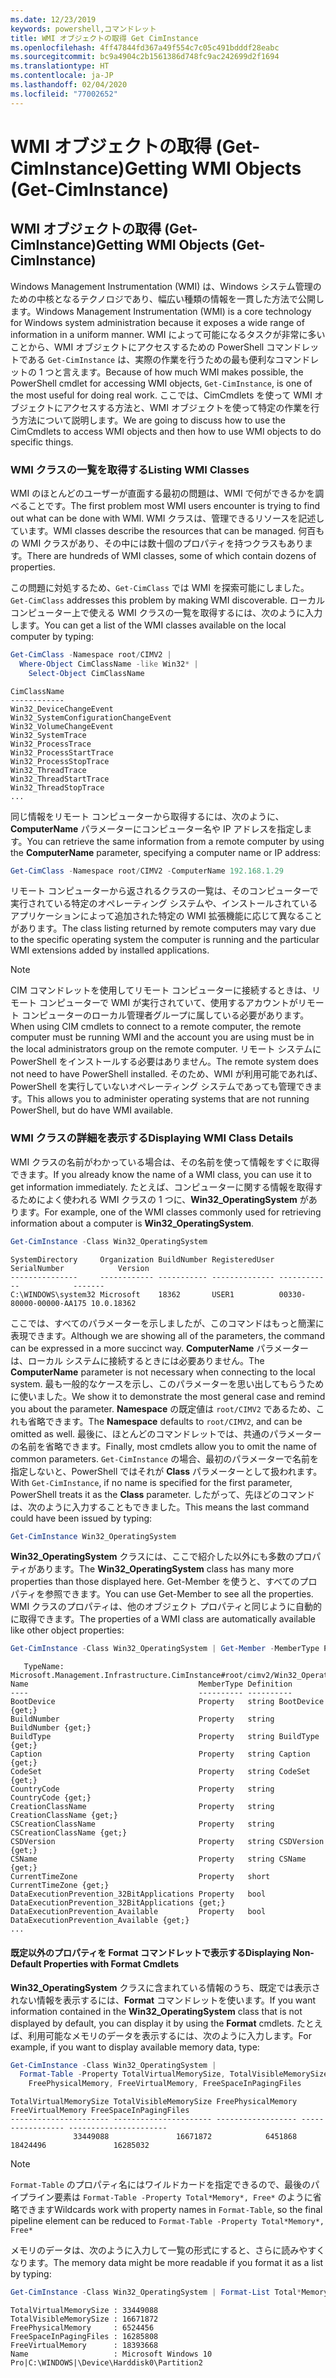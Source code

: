 ```yaml
---
ms.date: 12/23/2019
keywords: powershell,コマンドレット
title: WMI オブジェクトの取得 Get CimInstance
ms.openlocfilehash: 4ff47844fd367a49f554c7c05c491bdddf28eabc
ms.sourcegitcommit: bc9a4904c2b1561386d748fc9ac242699d2f1694
ms.translationtype: HT
ms.contentlocale: ja-JP
ms.lasthandoff: 02/04/2020
ms.locfileid: "77002652"
---
```

# <a name="getting-wmi-objects-get-ciminstance"></a><span data-ttu-id="71fe5-103">WMI オブジェクトの取得 (Get-CimInstance)</span><span class="sxs-lookup"><span data-stu-id="71fe5-103">Getting WMI Objects (Get-CimInstance)</span></span>

## <a name="getting-wmi-objects-get-ciminstance"></a><span data-ttu-id="71fe5-104">WMI オブジェクトの取得 (Get-CimInstance)</span><span class="sxs-lookup"><span data-stu-id="71fe5-104">Getting WMI Objects (Get-CimInstance)</span></span>

<span data-ttu-id="71fe5-105">Windows Management Instrumentation (WMI) は、Windows システム管理のための中核となるテクノロジであり、幅広い種類の情報を一貫した方法で公開します。</span><span class="sxs-lookup"><span data-stu-id="71fe5-105">Windows Management Instrumentation (WMI) is a core technology for Windows system administration because it exposes a wide range of information in a uniform manner.</span></span> <span data-ttu-id="71fe5-106">WMI によって可能になるタスクが非常に多いことから、WMI オブジェクトにアクセスするための PowerShell コマンドレットである `Get-CimInstance` は、実際の作業を行うための最も便利なコマンドレットの 1 つと言えます。</span><span class="sxs-lookup"><span data-stu-id="71fe5-106">Because of how much WMI makes possible, the PowerShell cmdlet for accessing WMI objects, `Get-CimInstance`, is one of the most useful for doing real work.</span></span> <span data-ttu-id="71fe5-107">ここでは、CimCmdlets を使って WMI オブジェクトにアクセスする方法と、WMI オブジェクトを使って特定の作業を行う方法について説明します。</span><span class="sxs-lookup"><span data-stu-id="71fe5-107">We are going to discuss how to use the CimCmdlets to access WMI objects and then how to use WMI objects to do specific things.</span></span>

### <a name="listing-wmi-classes"></a><span data-ttu-id="71fe5-108">WMI クラスの一覧を取得する</span><span class="sxs-lookup"><span data-stu-id="71fe5-108">Listing WMI Classes</span></span>

<span data-ttu-id="71fe5-109">WMI のほとんどのユーザーが直面する最初の問題は、WMI で何ができるかを調べることです。</span><span class="sxs-lookup"><span data-stu-id="71fe5-109">The first problem most WMI users encounter is trying to find out what can be done with WMI.</span></span> <span data-ttu-id="71fe5-110">WMI クラスは、管理できるリソースを記述しています。</span><span class="sxs-lookup"><span data-stu-id="71fe5-110">WMI classes describe the resources that can be managed.</span></span> <span data-ttu-id="71fe5-111">何百もの WMI クラスがあり、その中には数十個のプロパティを持つクラスもあります。</span><span class="sxs-lookup"><span data-stu-id="71fe5-111">There are hundreds of WMI classes, some of which contain dozens of properties.</span></span>

<span data-ttu-id="71fe5-112">この問題に対処するため、`Get-CimClass` では WMI を探索可能にしました。</span><span class="sxs-lookup"><span data-stu-id="71fe5-112">`Get-CimClass` addresses this problem by making WMI discoverable.</span></span> <span data-ttu-id="71fe5-113">ローカル コンピューター上で使える WMI クラスの一覧を取得するには、次のように入力します。</span><span class="sxs-lookup"><span data-stu-id="71fe5-113">You can get a list of the WMI classes available on the local computer by typing:</span></span>

```powershell
Get-CimClass -Namespace root/CIMV2 |
  Where-Object CimClassName -like Win32* |
    Select-Object CimClassName
```

```Output
CimClassName
------------
Win32_DeviceChangeEvent
Win32_SystemConfigurationChangeEvent
Win32_VolumeChangeEvent
Win32_SystemTrace
Win32_ProcessTrace
Win32_ProcessStartTrace
Win32_ProcessStopTrace
Win32_ThreadTrace
Win32_ThreadStartTrace
Win32_ThreadStopTrace
...
```

<span data-ttu-id="71fe5-114">同じ情報をリモート コンピューターから取得するには、次のように、**ComputerName** パラメーターにコンピューター名や IP アドレスを指定します。</span><span class="sxs-lookup"><span data-stu-id="71fe5-114">You can retrieve the same information from a remote computer by using the **ComputerName** parameter, specifying a computer name or IP address:</span></span>

```powershell
Get-CimClass -Namespace root/CIMV2 -ComputerName 192.168.1.29
```

<span data-ttu-id="71fe5-115">リモート コンピューターから返されるクラスの一覧は、そのコンピューターで実行されている特定のオペレーティング システムや、インストールされているアプリケーションによって追加された特定の WMI 拡張機能に応じて異なることがあります。</span><span class="sxs-lookup"><span data-stu-id="71fe5-115">The class listing returned by remote computers may vary due to the specific operating system the computer is running and the particular WMI extensions added by installed applications.</span></span>

> [!NOTE]
> <span data-ttu-id="71fe5-116">CIM コマンドレットを使用してリモート コンピューターに接続するときは、リモート コンピューターで WMI が実行されていて、使用するアカウントがリモート コンピューターのローカル管理者グループに属している必要があります。</span><span class="sxs-lookup"><span data-stu-id="71fe5-116">When using CIM cmdlets to connect to a remote computer, the remote computer must be running WMI and the account you are using must be in the local administrators group on the remote computer.</span></span>
> <span data-ttu-id="71fe5-117">リモート システムに PowerShell をインストールする必要はありません。</span><span class="sxs-lookup"><span data-stu-id="71fe5-117">The remote system does not need to have PowerShell installed.</span></span> <span data-ttu-id="71fe5-118">そのため、WMI が利用可能であれば、PowerShell を実行していないオペレーティング システムであっても管理できます。</span><span class="sxs-lookup"><span data-stu-id="71fe5-118">This allows you to administer operating systems that are not running PowerShell, but do have WMI available.</span></span>

### <a name="displaying-wmi-class-details"></a><span data-ttu-id="71fe5-119">WMI クラスの詳細を表示する</span><span class="sxs-lookup"><span data-stu-id="71fe5-119">Displaying WMI Class Details</span></span>

<span data-ttu-id="71fe5-120">WMI クラスの名前がわかっている場合は、その名前を使って情報をすぐに取得できます。</span><span class="sxs-lookup"><span data-stu-id="71fe5-120">If you already know the name of a WMI class, you can use it to get information immediately.</span></span> <span data-ttu-id="71fe5-121">たとえば、コンピューターに関する情報を取得するためによく使われる WMI クラスの 1 つに、**Win32_OperatingSystem** があります。</span><span class="sxs-lookup"><span data-stu-id="71fe5-121">For example, one of the WMI classes commonly used for retrieving information about a computer is **Win32_OperatingSystem**.</span></span>

```powershell
Get-CimInstance -Class Win32_OperatingSystem
```

```Output
SystemDirectory     Organization BuildNumber RegisteredUser SerialNumber            Version
---------------     ------------ ----------- -------------- ------------            -------
C:\WINDOWS\system32 Microsoft    18362       USER1          00330-80000-00000-AA175 10.0.18362
```

<span data-ttu-id="71fe5-122">ここでは、すべてのパラメーターを示しましたが、このコマンドはもっと簡潔に表現できます。</span><span class="sxs-lookup"><span data-stu-id="71fe5-122">Although we are showing all of the parameters, the command can be expressed in a more succinct way.</span></span>
<span data-ttu-id="71fe5-123">**ComputerName** パラメーターは、ローカル システムに接続するときには必要ありません。</span><span class="sxs-lookup"><span data-stu-id="71fe5-123">The **ComputerName** parameter is not necessary when connecting to the local system.</span></span> <span data-ttu-id="71fe5-124">最も一般的なケースを示し、このパラメーターを思い出してもらうために使いました。</span><span class="sxs-lookup"><span data-stu-id="71fe5-124">We show it to demonstrate the most general case and remind you about the parameter.</span></span> <span data-ttu-id="71fe5-125">**Namespace** の既定値は `root/CIMV2` であるため、これも省略できます。</span><span class="sxs-lookup"><span data-stu-id="71fe5-125">The **Namespace** defaults to `root/CIMV2`, and can be omitted as well.</span></span> <span data-ttu-id="71fe5-126">最後に、ほとんどのコマンドレットでは、共通のパラメーターの名前を省略できます。</span><span class="sxs-lookup"><span data-stu-id="71fe5-126">Finally, most cmdlets allow you to omit the name of common parameters.</span></span> <span data-ttu-id="71fe5-127">`Get-CimInstance` の場合、最初のパラメーターで名前を指定しないと、PowerShell ではそれが **Class** パラメーターとして扱われます。</span><span class="sxs-lookup"><span data-stu-id="71fe5-127">With `Get-CimInstance`, if no name is specified for the first parameter, PowerShell treats it as the **Class** parameter.</span></span> <span data-ttu-id="71fe5-128">したがって、先ほどのコマンドは、次のように入力することもできました。</span><span class="sxs-lookup"><span data-stu-id="71fe5-128">This means the last command could have been issued by typing:</span></span>

```powershell
Get-CimInstance Win32_OperatingSystem
```

<span data-ttu-id="71fe5-129">**Win32_OperatingSystem** クラスには、ここで紹介した以外にも多数のプロパティがあります。</span><span class="sxs-lookup"><span data-stu-id="71fe5-129">The **Win32_OperatingSystem** class has many more properties than those displayed here.</span></span> <span data-ttu-id="71fe5-130">Get-Member を使うと、すべてのプロパティを参照できます。</span><span class="sxs-lookup"><span data-stu-id="71fe5-130">You can use Get-Member to see all the properties.</span></span> <span data-ttu-id="71fe5-131">WMI クラスのプロパティは、他のオブジェクト プロパティと同じように自動的に取得できます。</span><span class="sxs-lookup"><span data-stu-id="71fe5-131">The properties of a WMI class are automatically available like other object properties:</span></span>

```powershell
Get-CimInstance -Class Win32_OperatingSystem | Get-Member -MemberType Property
```

```Output
   TypeName: Microsoft.Management.Infrastructure.CimInstance#root/cimv2/Win32_OperatingSystem
Name                                      MemberType Definition
----                                      ---------- ----------
BootDevice                                Property   string BootDevice {get;}
BuildNumber                               Property   string BuildNumber {get;}
BuildType                                 Property   string BuildType {get;}
Caption                                   Property   string Caption {get;}
CodeSet                                   Property   string CodeSet {get;}
CountryCode                               Property   string CountryCode {get;}
CreationClassName                         Property   string CreationClassName {get;}
CSCreationClassName                       Property   string CSCreationClassName {get;}
CSDVersion                                Property   string CSDVersion {get;}
CSName                                    Property   string CSName {get;}
CurrentTimeZone                           Property   short CurrentTimeZone {get;}
DataExecutionPrevention_32BitApplications Property   bool DataExecutionPrevention_32BitApplications {get;}
DataExecutionPrevention_Available         Property   bool DataExecutionPrevention_Available {get;}
...
```

#### <a name="displaying-non-default-properties-with-format-cmdlets"></a><span data-ttu-id="71fe5-132">既定以外のプロパティを Format コマンドレットで表示する</span><span class="sxs-lookup"><span data-stu-id="71fe5-132">Displaying Non-Default Properties with Format Cmdlets</span></span>

<span data-ttu-id="71fe5-133">**Win32_OperatingSystem** クラスに含まれている情報のうち、既定では表示されない情報を表示するには、**Format** コマンドレットを使います。</span><span class="sxs-lookup"><span data-stu-id="71fe5-133">If you want information contained in the **Win32_OperatingSystem** class that is not displayed by default, you can display it by using the **Format** cmdlets.</span></span> <span data-ttu-id="71fe5-134">たとえば、利用可能なメモリのデータを表示するには、次のように入力します。</span><span class="sxs-lookup"><span data-stu-id="71fe5-134">For example, if you want to display available memory data, type:</span></span>

```powershell
Get-CimInstance -Class Win32_OperatingSystem |
  Format-Table -Property TotalVirtualMemorySize, TotalVisibleMemorySize,
    FreePhysicalMemory, FreeVirtualMemory, FreeSpaceInPagingFiles
```

```Output
TotalVirtualMemorySize TotalVisibleMemorySize FreePhysicalMemory FreeVirtualMemory FreeSpaceInPagingFiles
---------------------- ---------------------- ------------------ ----------------- ----------------------
              33449088               16671872            6451868          18424496               16285032
```

> [!NOTE]
> <span data-ttu-id="71fe5-135">`Format-Table` のプロパティ名にはワイルドカードを指定できるので、最後のパイプライン要素は `Format-Table -Property Total*Memory*, Free*` のように省略できます</span><span class="sxs-lookup"><span data-stu-id="71fe5-135">Wildcards work with property names in `Format-Table`, so the final pipeline element can be reduced to `Format-Table -Property Total*Memory*, Free*`</span></span>

<span data-ttu-id="71fe5-136">メモリのデータは、次のように入力して一覧の形式にすると、さらに読みやすくなります。</span><span class="sxs-lookup"><span data-stu-id="71fe5-136">The memory data might be more readable if you format it as a list by typing:</span></span>

```powershell
Get-CimInstance -Class Win32_OperatingSystem | Format-List Total*Memory*, Free*
```

```Output
TotalVirtualMemorySize : 33449088
TotalVisibleMemorySize : 16671872
FreePhysicalMemory     : 6524456
FreeSpaceInPagingFiles : 16285808
FreeVirtualMemory      : 18393668
Name                   : Microsoft Windows 10 Pro|C:\WINDOWS|\Device\Harddisk0\Partition2
```
